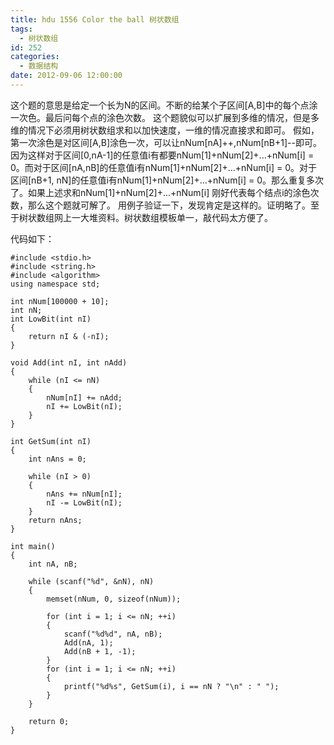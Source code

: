 ```yaml
---
title: hdu 1556 Color the ball 树状数组
tags:
  - 树状数组
id: 252
categories:
  - 数据结构
date: 2012-09-06 12:00:00
---
```


这个题的意思是给定一个长为N的区间。不断的给某个子区间[A,B]中的每个点涂一次色。最后问每个点的涂色次数。
这个题貌似可以扩展到多维的情况，但是多维的情况下必须用树状数组求和以加快速度，一维的情况直接求和即可。
假如，第一次涂色是对区间[A,B]涂色一次，可以让nNum[nA]++,nNum[nB+1]--即可。因为这样对于区间[0,nA-1]的任意值i有都要nNum[1]+nNum[2]+...+nNum[i] = 0。而对于区间[nA,nB]的任意值i有nNum[1]+nNum[2]+...+nNum[i] = 0。对于区间[nB+1, nN]的任意值i有nNum[1]+nNum[2]+...+nNum[i] = 0。那么重复多次了。如果上述求和nNum[1]+nNum[2]+...+nNum[i] 刚好代表每个结点i的涂色次数，那么这个题就可解了。
用例子验证一下，发现肯定是这样的。证明略了。至于树状数组网上一大堆资料。树状数组模板单一，敲代码太方便了。

代码如下：
``` stylus
#include <stdio.h>
#include <string.h>
#include <algorithm>
using namespace std;

int nNum[100000 + 10];
int nN;
int LowBit(int nI)
{
    return nI & (-nI);
}

void Add(int nI, int nAdd)
{
    while (nI <= nN)
    {
        nNum[nI] += nAdd;
        nI += LowBit(nI);
    }
}

int GetSum(int nI)
{
    int nAns = 0;

    while (nI > 0)
    {
        nAns += nNum[nI];
        nI -= LowBit(nI);
    }
    return nAns;
}

int main()
{
    int nA, nB;

    while (scanf("%d", &nN), nN)
    {
        memset(nNum, 0, sizeof(nNum));

        for (int i = 1; i <= nN; ++i)
        {
            scanf("%d%d", nA, nB);
            Add(nA, 1);
            Add(nB + 1, -1);
        }
        for (int i = 1; i <= nN; ++i)
        {
            printf("%d%s", GetSum(i), i == nN ? "\n" : " ");
        }
    }

    return 0;
}
```
